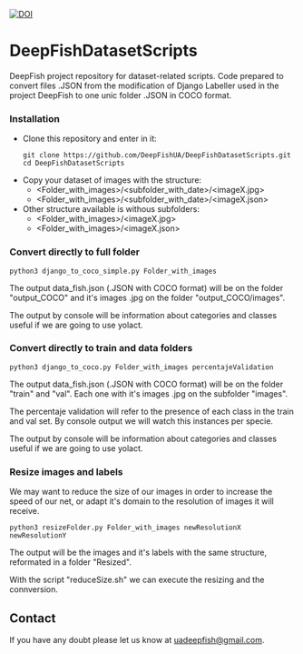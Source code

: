 

[![DOI](https://zenodo.org/badge/459660255.svg)](https://zenodo.org/badge/latestdoi/459660255)


# DeepFishDatasetScripts
DeepFish project repository for dataset-related scripts.
Code prepared to convert files .JSON from the modification of Django Labeller used in the project DeepFish to one unic folder .JSON in COCO format. 

### Installation
 - Clone this repository and enter in it:
   ```Shell
   git clone https://github.com/DeepFishUA/DeepFishDatasetScripts.git
   cd DeepFishDatasetScripts
   ```
 - Copy your dataset of images with the structure:
   - <Folder_with_images>/<subfolder_with_date>/<imageX.jpg>
   - <Folder_with_images>/<subfolder_with_date>/<imageX.json>
 - Other structure available is withous subfolders:
   - <Folder_with_images>/<imageX.jpg>
   - <Folder_with_images>/<imageX.json>


### Convert directly to full folder
    python3 django_to_coco_simple.py Folder_with_images

The output data_fish.json (.JSON with COCO format) will be on the folder "output_COCO" and it's images .jpg on the folder "output_COCO/images".

The output by console will be information about categories and classes useful if we are going to use yolact.


### Convert directly to train and data folders
    
    python3 django_to_coco.py Folder_with_images percentajeValidation

The output data_fish.json (.JSON with COCO format) will be on the folder "train" and "val". Each one with it's images .jpg on the subfolder "images". 

The percentaje validation will refer to the presence of each class in the train and val set. By console output we will watch this instances per specie. 

The output by console will be information about categories and classes useful if we are going to use yolact.


### Resize images and labels
    
We may want to reduce the size of our images in order to increase the speed of our net, or adapt it's domain to the resolution of images it will receive. 

    python3 resizeFolder.py Folder_with_images newResolutionX newResolutionY 

The output will be the images and it's labels with the same structure, reformated in a folder "Resized".

With the script "reduceSize.sh" we can execute the resizing and the connversion.

## Contact
If you have any doubt please let us know at uadeepfish@gmail.com.






